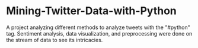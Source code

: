# Mining-Twitter-Data-with-Python

A project analyzing different methods to analyze tweets with the "#python" tag. Sentiment analysis, data visualization, and preprocessing were done on the stream of data to see its intricacies.
